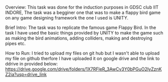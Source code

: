 Overview: This task was done for the induction purposes in GDSC club IIT INDORE, The task was a begginer one that was to make a flappy bird game on any game designing framework the one I used is UNITY.

Brief Intro: The task was to replicate the famous game Flappy Bird. In the task I have used the basic things provided by UNITY to make the game such as making the bird animations, adding colliders, making and destroying pipes etc. 

How to Run: I tried to upload my files on git hub but I wasn't able to upload my file on github therfore I have uploaded it on google drive and the link to ddrive in provided below:
https://drive.google.com/drive/folders/1X7RFleR_3AwCv3Y0bPGuO2IyZznKZ2ia?usp=drive_link

